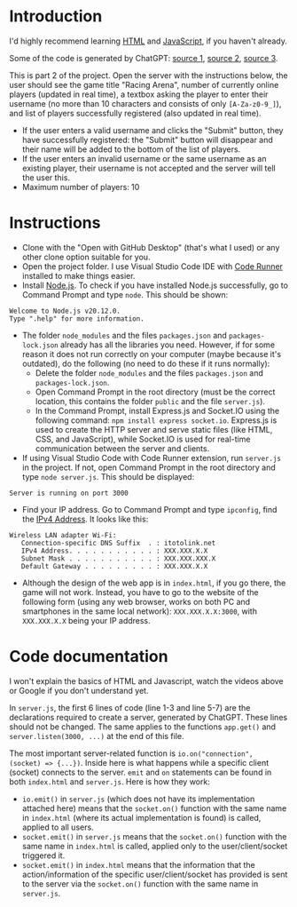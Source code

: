 # Introduction

I'd highly recommend learning [HTML](https://www.youtube.com/watch?v=kUMe1FH4CHE) and [JavaScript](https://www.youtube.com/watch?v=PkZNo7MFNFg), if you haven't already.

Some of the code is generated by ChatGPT: [source 1](https://chat.openai.com/share/2e1194bc-0d64-443a-bb4c-e26b3d6e11eb), [source 2](https://chat.openai.com/share/3ffb0052-aeae-4205-9eee-e20ccce6d9f5), [source 3](https://chat.openai.com/share/33551eb6-aa58-4095-9c05-e0b71b236379).

This is part 2 of the project. Open the server with the instructions below, the user should see the game title "Racing Arena", number of currently online players (updated in real time), a textbox asking the player to enter their username (no more than 10 characters and consists of only `[A-Za-z0-9_]`), and list of players successfully registered (also updated in real time).

- If the user enters a valid username and clicks the "Submit" button, they have successfully registered: the "Submit" button will disappear and their name will be added to the bottom of the list of players.
- If the user enters an invalid username or the same username as an existing player, their username is not accepted and the server will tell the user this.
- Maximum number of players: 10

# Instructions

- Clone with the "Open with GitHub Desktop" (that's what I used) or any other clone option suitable for you.
- Open the project folder. I use Visual Studio Code IDE with [Code Runner](https://youtu.be/n0hBK3_QT9A) installed to make things easier.
- Install [Node.js](https://nodejs.org/en). To check if you have installed Node.js successfully, go to Command Prompt and type `node`. This should be shown:

```
Welcome to Node.js v20.12.0.
Type ".help" for more information.
```

- The folder `node_modules` and the files `packages.json` and `packages-lock.json` already has all the libraries you need. However, if for some reason it does not run correctly on your computer (maybe because it's outdated), do the following (no need to do these if it runs normally):
  - Delete the folder `node_modules` and the files `packages.json` and `packages-lock.json`.
  - Open Command Prompt in the root directory (must be the correct location, this contains the folder `public` and the file `server.js`).
  - In the Command Prompt, install Express.js and Socket.IO using the following command: `npm install express socket.io`. Express.js is used to create the HTTP server and serve static files (like HTML, CSS, and JavaScript), while Socket.IO is used for real-time communication between the server and clients.
- If using Visual Studio Code with Code Runner extension, run `server.js` in the project. If not, open Command Prompt in the root directory and type `node server.js`. This should be displayed:

```
Server is running on port 3000
```

- Find your IP address. Go to Command Prompt and type `ipconfig`, find the [IPv4 Address](https://youtu.be/_whymdfq-R4?list=PLzMcBGfZo4-kR7Rh-7JCVDN8lm3Utumvq&t=837). It looks like this:

```
Wireless LAN adapter Wi-Fi:
   Connection-specific DNS Suffix  . : itotolink.net
   IPv4 Address. . . . . . . . . . . : XXX.XXX.X.X
   Subnet Mask . . . . . . . . . . . : XXX.XXX.XXX.X
   Default Gateway . . . . . . . . . : XXX.XXX.X.X
```

- Although the design of the web app is in `index.html`, if you go there, the game will not work. Instead, you have to go to the website of the following form (using any web browser, works on both PC and smartphones in the same local network): `XXX.XXX.X.X:3000`, with `XXX.XXX.X.X` being your IP address.

# Code documentation

I won't explain the basics of HTML and Javascript, watch the videos above or Google if you don't understand yet.

In `server.js`, the first 6 lines of code (line 1-3 and line 5-7) are the declarations required to create a server, generated by ChatGPT. These lines should not be changed. The same applies to the functions `app.get()` and `server.listen(3000, ...)` at the end of this file.

The most important server-related function is `io.on("connection", (socket) => {...})`. Inside here is what happens while a specific client (socket) connects to the server. `emit` and `on` statements can be found in both `index.html` and `server.js`. Here is how they work:

- `io.emit()` in `server.js` (which does not have its implementation attached here) means that the `socket.on()` function with the same name in `index.html` (where its actual implementation is found) is called, applied to all users.
- `socket.emit()` in `server.js` means that the `socket.on()` function with the same name in `index.html` is called, applied only to the user/client/socket triggered it.
- `socket.emit()` in `index.html` means that the information that the action/information of the specific user/client/socket has provided is sent to the server via the `socket.on()` function with the same name in `server.js`.

